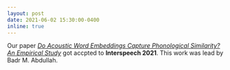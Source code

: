 ```yaml
---
layout: post
date: 2021-06-02 15:30:00-0400
inline: true
---
```


Our paper [*Do Acoustic Word Embeddings Capture Phonological Similarity? An Empirical Study*](https://arxiv.org/abs/2106.08686) got accpted to **Interspeech 2021**. This work was lead by Badr M. Abdullah.
